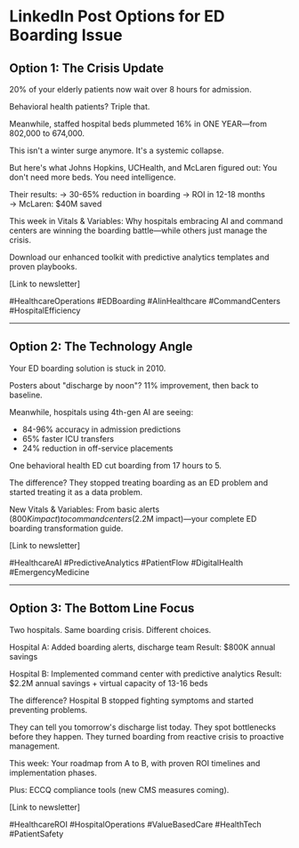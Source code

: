 # LinkedIn Post Options for ED Boarding Issue

## Option 1: The Crisis Update
20% of your elderly patients now wait over 8 hours for admission.

Behavioral health patients? Triple that.

Meanwhile, staffed hospital beds plummeted 16% in ONE YEAR—from 802,000 to 674,000.

This isn't a winter surge anymore. It's a systemic collapse.

But here's what Johns Hopkins, UCHealth, and McLaren figured out: You don't need more beds. You need intelligence.

Their results:
→ 30-65% reduction in boarding
→ ROI in 12-18 months  
→ McLaren: $40M saved

This week in Vitals & Variables: Why hospitals embracing AI and command centers are winning the boarding battle—while others just manage the crisis.

Download our enhanced toolkit with predictive analytics templates and proven playbooks.

[Link to newsletter]

#HealthcareOperations #EDBoarding #AIinHealthcare #CommandCenters #HospitalEfficiency

---

## Option 2: The Technology Angle
Your ED boarding solution is stuck in 2010.

Posters about "discharge by noon"? 11% improvement, then back to baseline.

Meanwhile, hospitals using 4th-gen AI are seeing:
- 84-96% accuracy in admission predictions
- 65% faster ICU transfers
- 24% reduction in off-service placements

One behavioral health ED cut boarding from 17 hours to 5.

The difference? They stopped treating boarding as an ED problem and started treating it as a data problem.

New Vitals & Variables: From basic alerts ($800K impact) to command centers ($2.2M impact)—your complete ED boarding transformation guide.

[Link to newsletter]

#HealthcareAI #PredictiveAnalytics #PatientFlow #DigitalHealth #EmergencyMedicine

---

## Option 3: The Bottom Line Focus
Two hospitals. Same boarding crisis. Different choices.

Hospital A: Added boarding alerts, discharge team
Result: $800K annual savings

Hospital B: Implemented command center with predictive analytics
Result: $2.2M annual savings + virtual capacity of 13-16 beds

The difference? Hospital B stopped fighting symptoms and started preventing problems.

They can tell you tomorrow's discharge list today. They spot bottlenecks before they happen. They turned boarding from reactive crisis to proactive management.

This week: Your roadmap from A to B, with proven ROI timelines and implementation phases.

Plus: ECCQ compliance tools (new CMS measures coming).

[Link to newsletter]

#HealthcareROI #HospitalOperations #ValueBasedCare #HealthTech #PatientSafety